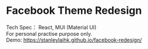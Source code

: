 # Facebook Theme Redesign

Tech Spec： React, MUI (Material UI)\
For personal practise purpose only.\
Demo: https://stanleylaihk.github.io/facebook-redesign/
